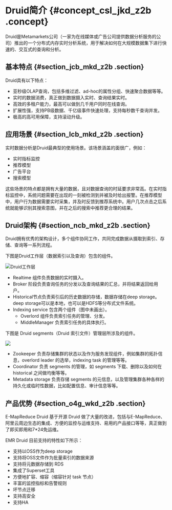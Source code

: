 # Druid简介 {#concept_csl_jkd_z2b .concept}

Druid是Metamarkets公司（一家为在线媒体或广告公司提供数据分析服务的公司）推出的一个分布式内存实时分析系统，用于解决如何在大规模数据集下进行快速的、交互式的查询和分析。

## 基本特点 {#section_jcb_mkd_z2b .section}

Druid具有以下特点：

-   亚秒级OLAP查询，包括多维过滤、ad-hoc的属性分组、快速聚合数据等等。
-   实时的数据消费，真正做到数据摄入实时、查询结果实时。
-   高效的多租户能力，最高可以做到几千用户同时在线查询。
-   扩展性强，支持PB级数据、千亿级事件快速处理，支持每秒数千查询并发。
-   极高的高可用保障，支持滚动升级。

## 应用场景 {#section_lcb_mkd_z2b .section}

实时数据分析是Druid最典型的使用场景。该场景涵盖的面很广，例如：

-   实时指标监控
-   推荐模型
-   广告平台
-   搜索模型

这些场景的特点都是拥有大量的数据，且对数据查询的时延要求非常高。在实时指标监控中，系统问题需要在出现的一刻被检测到并被及时给出报警。在推荐模型中，用户行为数据需要实时采集，并及时反馈到推荐系统中。用户几次点击之后系统就能够识别其搜索意图，并在之后的搜索中推荐更合理的结果。

## Druid架构 {#section_ncb_mkd_z2b .section}

Druid拥有优秀的架构设计，多个组件协同工作，共同完成数据从摄取到索引、存储、查询等一系列流程。

下图是Druid工作层（数据索引以及查询）包含的组件。

![Druid工作层](http://static-aliyun-doc.oss-cn-hangzhou.aliyuncs.com/assets/img/17905/154770958210852_zh-CN.png)

-   Realtime 组件负责数据的实时摄入。
-   Broker 阶段负责查询任务的分发以及查询结果的汇总，并将结果返回给用户。
-   Historical节点负责索引后的历史数据的存储，数据存储在deep storage。deep storage可以是本地，也可以是HDFS等分布式文件系统。
-   Indexing service 包含两个组件（图中未画出）。
    -   Overlord 组件负责索引任务的管理、分发。
    -   MiddleManager 负责索引任务的具体执行。

下图是 Druid segments（Druid 索引文件）管理层所涉及的组件。

![](http://static-aliyun-doc.oss-cn-hangzhou.aliyuncs.com/assets/img/17905/154770958210853_zh-CN.png)

-   Zookeeper 负责存储集群的状态以及作为服务发现组件，例如集群的拓扑信息，overlord leader 的选举，indexing task 的管理等等。
-   Coordinator 负责 segments 的管理，如 segments 下载、删除以及如何在 historical 之间做均衡等等。
-   Metadata storage 负责存储 segments 的元信息，以及管理集群各种各样的持久化或临时性数据，比如配置信息、审计信息等等。

## 产品优势 {#section_o4g_wkd_z2b .section}

E-MapReduce Druid 基于开源 Druid 做了大量的改进，包括与E-MapReduce、阿里云周边生态的集成、方便的监控与运维支持、易用的产品接口等等，真正做到了即买即用和7\*24免运维。

EMR Druid 目前支持的特性如下所示：

-   支持以OSS作为deep storage
-   支持将OSS文件作为批量索引的数据来源
-   支持将元数据存储到 RDS
-   集成了Superset工具
-   方便地扩容、缩容（缩容针对 task 节点）
-   丰富的监控指标和告警规则
-   坏节点迁移
-   支持高安全
-   支持HA

